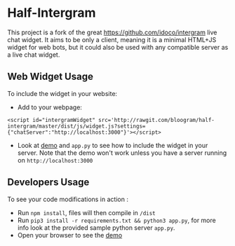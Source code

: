 # Half-Intergram
This project is a fork of the great https://github.com/idoco/intergram live chat widget. It aims to be only a client, meaning it is a minimal HTML+JS widget for web bots, but it could also be used with any compatible server as a live chat widget.

## Web Widget Usage
To include the widget in your website: 
    
* Add to your webpage:

`<script id="intergramWidget" src='http://rawgit.com/bloogram/half-intergram/master/dist/js/widget.js?settings={"chatServer":"http://localhost:3000"}'></script>`

* Look at [demo](http://rawgit.com/bloogram/half-intergram/master/dist/) and `app.py` to see how to include the widget in your server. Note that the demo won't work unless you have a server running on `http://localhost:3000`

## Developers Usage
To see your code modifications in action :
    
* Run `npm install`, files will then compile in `/dist`
* Run `pip3 install -r requirements.txt && python3 app.py`, for more info look at the provided sample python server `app.py`.
* Open your browser to see the [demo](http://localhost:3000/)


